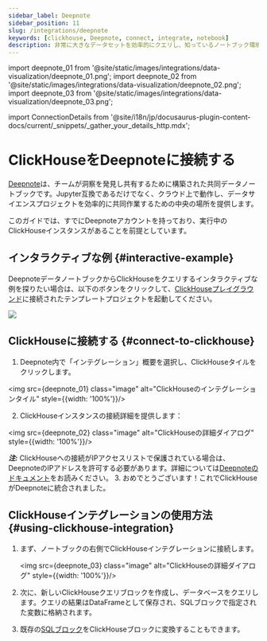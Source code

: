 ```yaml
---
sidebar_label: Deepnote
sidebar_position: 11
slug: /integrations/deepnote
keywords: [clickhouse, Deepnote, connect, integrate, notebook]
description: 非常に大きなデータセットを効率的にクエリし、知っているノートブック環境で分析とモデル化を行います。
---
```


import deepnote_01 from '@site/static/images/integrations/data-visualization/deepnote_01.png';
import deepnote_02 from '@site/static/images/integrations/data-visualization/deepnote_02.png';
import deepnote_03 from '@site/static/images/integrations/data-visualization/deepnote_03.png';

import ConnectionDetails from '@site/i18n/jp/docusaurus-plugin-content-docs/current/_snippets/_gather_your_details_http.mdx';


# ClickHouseをDeepnoteに接続する

<a href="https://www.deepnote.com/" target="_blank">Deepnote</a>は、チームが洞察を発見し共有するために構築された共同データノートブックです。Jupyter互換であるだけでなく、クラウド上で動作し、データサイエンスプロジェクトを効率的に共同作業するための中央の場所を提供します。

このガイドでは、すでにDeepnoteアカウントを持っており、実行中のClickHouseインスタンスがあることを前提としています。

## インタラクティブな例 {#interactive-example}
DeepnoteデータノートブックからClickHouseをクエリするインタラクティブな例を探りたい場合は、以下のボタンをクリックして、[ClickHouseプレイグラウンド](../../getting-started/playground.md)に接続されたテンプレートプロジェクトを起動してください。

[<img src="https://deepnote.com/buttons/launch-in-deepnote.svg"/>](https://deepnote.com/launch?template=ClickHouse%20and%20Deepnote)

## ClickHouseに接続する {#connect-to-clickhouse}

1. Deepnote内で「インテグレーション」概要を選択し、ClickHouseタイルをクリックします。

<img src={deepnote_01} class="image" alt="ClickHouseのインテグレーションタイル" style={{width: '100%'}}/>

2. ClickHouseインスタンスの接続詳細を提供します：
<ConnectionDetails />

   <img src={deepnote_02} class="image" alt="ClickHouseの詳細ダイアログ" style={{width: '100%'}}/>

   **_注:_** ClickHouseへの接続がIPアクセスリストで保護されている場合は、DeepnoteのIPアドレスを許可する必要があります。詳細については[Deepnoteのドキュメント](https://docs.deepnote.com/integrations/authorize-connections-from-deepnote-ip-addresses)をお読みください。
3. おめでとうございます！これでClickHouseがDeepnoteに統合されました。

## ClickHouseインテグレーションの使用方法 {#using-clickhouse-integration}

1. まず、ノートブックの右側でClickHouseインテグレーションに接続します。

   <img src={deepnote_03} class="image" alt="ClickHouseの詳細ダイアログ" style={{width: '100%'}}/>

2. 次に、新しいClickHouseクエリブロックを作成し、データベースをクエリします。クエリの結果はDataFrameとして保存され、SQLブロックで指定された変数に格納されます。
3. 既存の[SQLブロック](https://docs.deepnote.com/features/sql-cells)をClickHouseブロックに変換することもできます。
